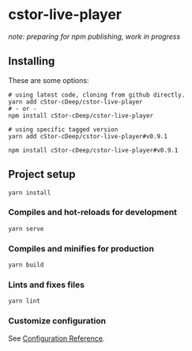 # cstor-live-player

_note: preparing for npm publishing, work in progress_

## Installing

These are some options:

    # using latest code, cloning from github directly.
    yarn add cStor-cDeep/cstor-live-player
    # - or -
    npm install cStor-cDeep/cstor-live-player

    # using specific tagged version
    yarn add cStor-cDeep/cstor-live-player#v0.9.1

    npm install cStor-cDeep/cstor-live-player#v0.9.1


## Project setup
```
yarn install
```

### Compiles and hot-reloads for development
```
yarn serve
```

### Compiles and minifies for production
```
yarn build
```

### Lints and fixes files
```
yarn lint
```

### Customize configuration
See [Configuration Reference](https://cli.vuejs.org/config/).
